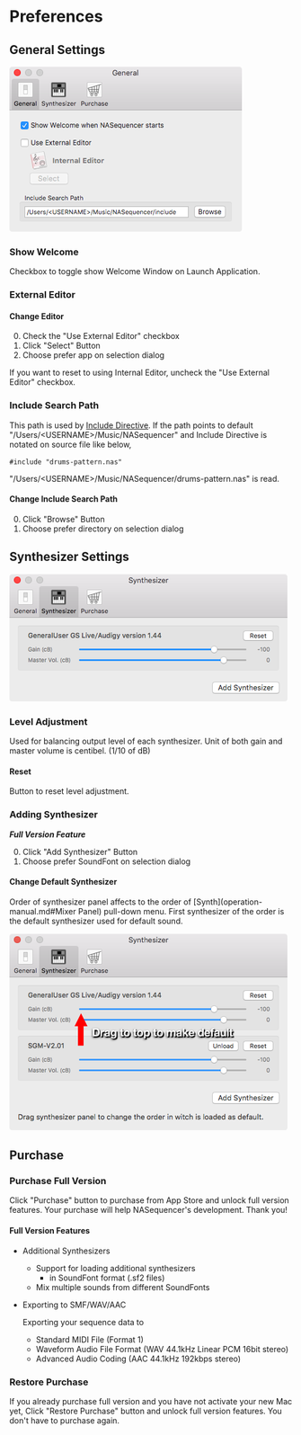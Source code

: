 Preferences
===========

General Settings
----------------
![](../images/preference-general.png)

### Show Welcome
Checkbox to toggle show Welcome Window on Launch Application.

### External Editor
#### Change Editor
0. Check the "Use External Editor" checkbox
0. Click "Select" Button
0. Choose prefer app on selection dialog

If you want to reset to using Internal Editor, uncheck the "Use External Editor" checkbox.

### Include Search Path
This path is used by [Include Directive](note-as-sequence.md#Include).
If the path points to default "/Users/&lt;USERNAME&gt;/Music/NASequencer" and Include Directive is notated on source file like below,
```
#include "drums-pattern.nas"
```
"/Users/&lt;USERNAME&gt;/Music/NASequencer/drums-pattern.nas" is read.

#### Change Include Search Path
0. Click "Browse" Button
0. Choose prefer directory on selection dialog

Synthesizer Settings
--------------------
![](../images/preference-synthesizer-1.png)

### Level Adjustment
Used for balancing output level of each synthesizer. Unit of both gain and master volume is centibel. (1/10 of dB)

#### Reset
Button to reset level adjustment.

### Adding Synthesizer
_**Full Version Feature**_

0. Click "Add Synthesizer" Button
0. Choose prefer SoundFont on selection dialog

#### Change Default Synthesizer
Order of synthesizer panel affects to the order of [Synth](operation-manual.md#Mixer Panel) pull-down menu.
First synthesizer of the order is the default synthesizer used for default sound.

![](../images/preference-synthesizer-2.png)

Purchase
--------
### Purchase Full Version
Click "Purchase" button to purchase from App Store and unlock full version features.
Your purchase will help NASequencer's development. Thank you!

#### Full Version Features
- Additional Synthesizers
  - Support for loading additional synthesizers
    - in SoundFont format (.sf2 files)
  - Mix multiple sounds from different SoundFonts

- Exporting to SMF/WAV/AAC

    Exporting your sequence data to

    - Standard MIDI File (Format 1)
    - Waveform Audio File Format (WAV 44.1kHz Linear PCM 16bit stereo)
    - Advanced Audio Coding (AAC 44.1kHz 192kbps stereo)

### Restore Purchase
If you already purchase full version and you have not activate your new Mac yet, Click "Restore Purchase" button and unlock full version features.
You don't have to purchase again.
